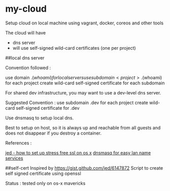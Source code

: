 # my-cloud
Setup cloud on local machine using vagrant, docker, coreos and other tools

The cloud will have

- dns server
- will use self-signed wild-card certificates (one per project)

##local dns server

Convention followed :

use domain .$(whoami) for local servers
use subdomain <project>.$(whoami) for each project
create wild-card self-signed certificate for each subdomain

For shared dev infrastructure, you may want to use a dev-level dns server. 

Suggested Convention :
use subdomain <project>.dev for each project
create wild-card self-signed certificate for <project>.dev

Use dnsmasq to setup local dns.

Best to setup on host, so it is always up and reachable from all guests and does not disappear if you destroy a container.

References :

[jed - how to set up stress free ssl on os x](https://gist.github.com/jed/6147872)
[dnsmasq for easy lan name services](https://www.linux.com/learn/tutorials/516220-dnsmasq-for-easy-lan-name-services)

##self-cert
Inspired by https://gist.github.com/jed/6147872
Script to create self signed certificate using openssl

Status : tested only on os-x mavericks




